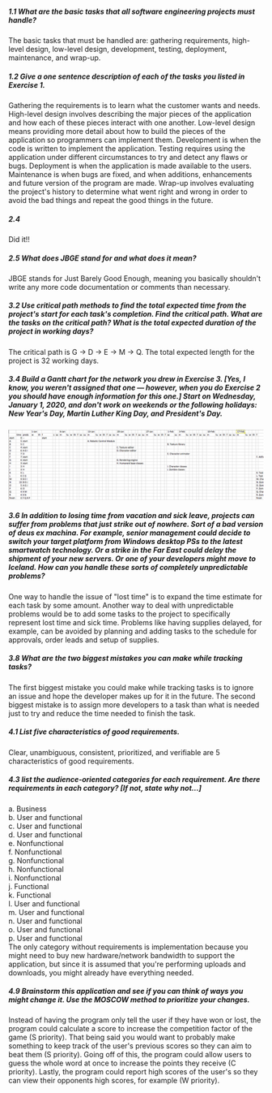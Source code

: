 ##### 1.1 What are the basic tasks that all software engineering projects must handle?
The basic tasks that must be handled are: gathering requirements, high-level design, low-level design, development, testing, deployment, maintenance, and wrap-up.

##### 1.2 Give a one sentence description of each of the tasks you listed in Exercise 1.
Gathering the requirements is to learn what the customer wants and needs.
High-level design involves describing the major pieces of the application and how each of these pieces interact with one another.
Low-level design means providing more detail about how to build the pieces of the application so programmers can implement them.
Development is when the code is written to implement the application.
Testing requires using the application under different circumstances to try and detect any flaws or bugs.
Deployment is when the application is made available to the users.
Maintenance is when bugs are fixed, and when additions, enhancements and future version of the program are made.
Wrap-up involves evaluating the project's history to determine what went right and wrong in order to avoid the bad things and repeat the good things in the future.

##### 2.4  
Did it!!  

##### 2.5 What does JBGE stand for and what does it mean?  
JBGE stands for Just Barely Good Enough, meaning you basically shouldn't write any more code documentation or comments than necessary.  

##### 3.2 Use critical path methods to find the total expected time from the project's start for each task's completion. Find the critical path. What are the tasks on the critical path? What is the total expected duration of the project in working days?  
The critical path is G -> D -> E -> M -> Q. The total expected length for the project is 32 working days.  

##### 3.4 Build a Gantt chart for the network you drew in Exercise 3. [Yes, I know, you weren't assigned that one — however, when you do Exercise 2 you should have enough information for this one.] Start on Wednesday, January 1, 2020, and don't work on weekends or the following holidays: New Year's Day, Martin Luther King Day, and President's Day.  
![alt text](https://github.com/mkarbows/ArtChain/blob/master/hw-assignments/gantChart.png)  

##### 3.6 In addition to losing time from vacation and sick leave, projects can suffer from problems that just strike out of nowhere. Sort of a bad version of deus ex machina. For example, senior management could decide to switch your target platform from Windows desktop PSs to the latest smartwatch technology. Or a strike in the Far East could delay the shipment of your new servers. Or one of your developers might move to Iceland. How can you handle these sorts of completely unpredictable problems?  
One way to handle the issue of "lost time" is to expand the time estimate for each task by some amount. Another way to deal with unpredictable problems would be to add some tasks to the project to specifically represent lost time and sick time. Problems like having supplies delayed, for example, can be avoided by planning and adding tasks to the schedule for approvals, order leads and setup of supplies.  

##### 3.8 What are the two biggest mistakes you can make while tracking tasks?  
The first biggest mistake you could make while tracking tasks is to ignore an issue and hope the developer makes up for it in the future. The second biggest mistake is to assign more developers to a task than what is needed just to try and reduce the time needed to finish the task.  

##### 4.1 List five characteristics of good requirements.  
Clear, unambiguous, consistent, prioritized, and verifiable are 5 characteristics of good requirements.  

##### 4.3 list the audience-oriented categories for each requirement. Are there requirements in each category? [If not, state why not…]  
a. Business  
b. User and functional  
c. User and functional  
d. User and functional  
e. Nonfunctional  
f. Nonfunctional  
g. Nonfunctional  
h. Nonfunctional  
i. Nonfunctional  
j. Functional  
k. Functional  
l. User and functional  
m. User and functional  
n. User and functional  
o. User and functional  
p. User and functional  
The only category without requirements is implementation because you might need to buy new hardware/network bandwidth to support the application, but since it is assumed that you're performing uploads and downloads, you might already have everything needed.  

##### 4.9 Brainstorm this application and see if you can think of ways you might change it. Use the MOSCOW method to prioritize your changes.  
Instead of having the program only tell the user if they have won or lost, the program could calculate a score to increase the competition factor of the game (S priority). That being said you would want to probably make something to keep track of the user's previous scores so they can aim to beat them (S priority). Going off of this, the program could allow users to guess the whole word at once to increase the points they receive (C priority). Lastly, the program could report high scores of the user's so they can view their opponents high scores, for example (W priority).
